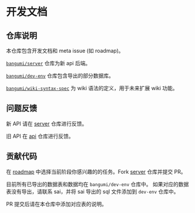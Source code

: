 # 开发文档

## 仓库说明

本仓库包含开发文档和 meta issue (如 roadmap)。

[`bangumi/server`](https://github.com/bangumi/server) 仓库为新 api 后端。

[`bangumi/dev-env`](https://github.com/bangumi/dev-env) 仓库包含导出的部分数据库。

[`bangumi/wiki-syntax-spec`](https://github.com/bangumi/dev-env) 为 wiki 语法的定义，用于未来扩展 wiki 功能。

## 问题反馈

新 API 请在 [server](https://github.com/bangumi/server) 仓库进行反馈。

旧 API 在 [api](https://github.com/bangumi/api) 仓库进行反馈。

## 贡献代码

在 [roadmap](https://github.com/bangumi/dev-docs/issues/1) 中选择当前阶段你感兴趣的的任务。Fork [server](https://github.com/bangumi/server) 仓库并提交 PR。

目前所有已导出的数据表和数据均在 `bangumi/dev-env` 仓库中。
如果对应的数据表没有导出，请联系 sai，并将 sai 导出的 sql 文件添加到 `dev-env` 仓库中。

PR 提交后请在本仓库中添加对应表的说明。
